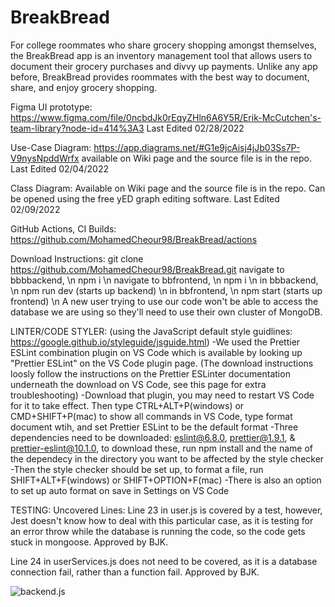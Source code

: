 # BreakBread
For college roommates who share grocery shopping amongst themselves, the BreakBread app is an inventory management tool that allows users to document their grocery purchases and divvy up payments. 
Unlike any app before, BreakBread provides roommates with the best way to document, share, and enjoy grocery shopping.

Figma UI prototype:
https://www.figma.com/file/0ncbdJk0rEqyZHln6A6Y5R/Erik-McCutchen's-team-library?node-id=414%3A3
Last Edited 02/28/2022

Use-Case Diagram:
https://app.diagrams.net/#G1e9jcAisj4jJb03Ss7P-V9nysNpddWrfx available on Wiki page and the source file is in the repo.
Last Edited 02/04/2022

Class Diagram:
Available on Wiki page and the source file is in the repo. Can be opened using the free yED graph editing software.
Last Edited 02/09/2022

GitHub Actions, CI Builds:
https://github.com/MohamedCheour98/BreakBread/actions

Download Instructions:
git clone https://github.com/MohamedCheour98/BreakBread.git
navigate to bbbbackend, \n
npm i \n
navigate to bbfrontend, \n
npm i \n
in bbbackend, \n
npm run dev (starts up backend) \n
in bbfrontend, \n
npm start (starts up frontend) \n
A new user trying to use our code won't be able to access the database we are using so they'll need to use their own cluster of MongoDB.

LINTER/CODE STYLER:
(using the JavaScript default style guidlines: https://google.github.io/styleguide/jsguide.html)
-We used the Prettier ESLint combination plugin on VS Code which is available by looking up "Prettier ESLint" on the VS Code plugin page.
(The download instructions loosly follow the instructions on the Prettier ESLinter documentation underneath the download on VS Code, see this page for extra troubleshooting)
-Download that plugin, you may need to restart VS Code for it to take effect. Then type CTRL+ALT+P(windows) or CMD+SHIFT+P(mac) to show all commands in VS Code, type format document wtih, and set Prettier ESLint to be the default format
-Three dependencies need to be downloaded: eslint@6.8.0, prettier@1.9.1, & prettier-eslint@10.1.0, to download these, run npm install and the name of the dependecy in the directory you want to be affected by the style checker
-Then the style checker should be set up, to format a file, run SHIFT+ALT+F(windows) or SHIFT+OPTION+F(mac)
-There is also an option to set up auto format on save in Settings on VS Code

TESTING:
Uncovered Lines:
Line 23 in user.js is covered by a test, however, Jest doesn't know how to deal with this particular case, as it is testing for an error throw while the database is running the code, so the code gets stuck in mongoose. Approved by BJK.

Line 24 in userServices.js does not need to be covered, as it is a database connection fail, rather than a function fail. Approved by BJK.

![backend.js](https://github.com/MohamedCheour98/BreakBread/actions/workflows/backend.js.yml/badge.svg)
